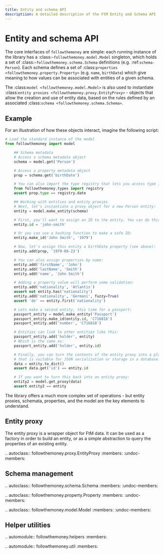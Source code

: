 ```yaml
---
title: Entity and schema API
descriptiion: A detailed description of the FtM Entity and Schema API
---
```


# Entity and schema API

The core interfaces of `followthemoney` are simple: each running instance of the
library has a :class:`~followthemoney.model.Model` singleton, which holds a set of
:class:`~followthemoney.schema.Schema` definitions (e.g. :ref:`schema-Person`).
Each schema defines a set of :class:`properties <followthemoney.property.Property>`
(e.g. `name`, `birthDate`) which give meaning to how values can be associated with
entities of a given schema.

The :class:`model <followthemoney.model.Model>` is also used to instantiate
:class:`entity proxies <followthemoney.proxy.EntityProxy>` - objects that allow
the creation and use of entity data, based on the rules defined by an associated
:class:`schema <followthemoney.schema.Schema>`.

## Example

For an illustration of how these objects interact, imagine the following script:

```python
# Load the standard instance of the model
from followthemoney import model

    ## Schema metadata
    # Access a schema metadata object
    schema = model.get('Person')

    # Access a property metadata object
    prop = schema.get('birthDate')

    # You can also import the type registry that lets you access type info easily:
    from followthemoney.types import registry
    assert prop.type == registry.date

    ## Working with entities and entity proxies
    # Next, let's instantiate a proxy object for a new Person entity:
    entity = model.make_entity(schema)

    # First, you'll want to assign an ID to the entity. You can do this directly:
    entity.id = 'john-smith'

    # Or you can use a hashing function to make a safe ID:
    entity.make_id('John Smith', '1979')

    # Now, let's assign this entity a birthDate property (see above):
    entity.add(prop, '1979-08-23')

    # You can also assign properties by name:
    entity.add('firstName', 'John')
    entity.add('lastName', 'Smith')
    entity.add('name', 'John Smith')

    # Adding a property value will perform some validation:
    entity.add('nationality', 'Atlantis')
    assert not entity.has('nationality')
    entity.add('nationality', 'Germani', fuzzy=True)
    assert 'de' == entity.first('nationality')

    # Lets make a second entity, this time for a passport:
    passport_entity = model.make_entity('Passport')
    passport_entity.make_id(entity.id, 'C716818')
    passport_entity.add('number', 'C716818')

    # Entities can link to other entities like this:
    passport_entity.add('holder', entity)
    # Which is the same as:
    passport_entity.add('holder', entity.id)

    # Finally, you can turn the contents of the entity proxy into a plain dictionary
    # that is suitable for JSON serialization or storage in a database:
    data = entity.to_dict()
    assert data.get('id') == entity.id

    # If you want to turn this back into an entity proxy:
    entity2 = model.get_proxy(data)
    assert entity2 == entity
```

The library offers a much more complex set of operations - but entity proxies,
schemata, properties, and the model are the key elements to understand.

## Entity proxy

The entity proxy is a wrapper object for FtM data. It can be used as a factory
in order to build an entity, or as a simple abstraction to query the properties
of an existing entity.

.. autoclass:: followthemoney.proxy.EntityProxy
:members:
:undoc-members:

## Schema management

.. autoclass:: followthemoney.schema.Schema
:members:
:undoc-members:

.. autoclass:: followthemoney.property.Property
:members:
:undoc-members:

.. autoclass:: followthemoney.model.Model
:members:
:undoc-members:

## Helper utilities

.. automodule:: followthemoney.helpers
:members:

.. automodule:: followthemoney.util
:members:
